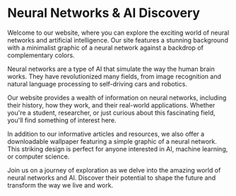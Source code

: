 <!--font:Montserrat-->

# Neural Networks & AI Discovery

Welcome to our website, where you can explore the exciting world of neural networks and artificial intelligence. Our site features a stunning background with a minimalist graphic of a neural network against a backdrop of complementary colors.

Neural networks are a type of AI that simulate the way the human brain works. They have revolutionized many fields, from image recognition and natural language processing to self-driving cars and robotics.

Our website provides a wealth of information on neural networks, including their history, how they work, and their real-world applications. Whether you're a student, researcher, or just curious about this fascinating field, you'll find something of interest here.

In addition to our informative articles and resources, we also offer a downloadable wallpaper featuring a simple graphic of a neural network. This striking design is perfect for anyone interested in AI, machine learning, or computer science.

Join us on a journey of exploration as we delve into the amazing world of neural networks and AI. Discover their potential to shape the future and transform the way we live and work.

<!--

Write me markdown content of website with wallpaper:

"A wallpaper with a simple graphic of a neural network, against a background of complementary colors."

The header of the page should not be copy of the text but rather a real content of the website which is using this wallpaper.


---


# Neural Network Wallpaper

Welcome to our website featuring a wallpaper with a simple graphic of a neural network against a background of complementary colors. This stunning wallpaper is perfect for anyone interested in artificial intelligence, machine learning, or computer science.

The design of this wallpaper features a minimalist approach that highlights the complexity of neural networks. The neural network graphic is made up of interconnected nodes and lines that represent the complex connections between neurons in the brain.

The complementary color scheme of the background adds depth and contrast to the design, making it stand out on any device. Whether you're using it as your desktop background or mobile phone wallpaper, this neural network wallpaper is sure to impress.

Download this wallpaper today and add a touch of sophistication to your digital devices.


---


Heading should not include word "wallpaper". The website should not be about the wallpaper itself, wallpaper is just a related background, rewrite whole content.


---


# Discover the Fascinating World of Neural Networks

Welcome to our website, where you can explore the exciting world of neural networks. Our site features a stunning background with a minimalist graphic of a neural network against a backdrop of complementary colors.

Neural networks are a type of artificial intelligence that simulate the way the human brain works. They are used in a wide range of applications, from image recognition and natural language processing to self-driving cars and robotics.

Our website provides a wealth of information on neural networks, including their history, how they work, and their real-world applications. Whether you're a student, researcher, or just curious about this fascinating field, you'll find something of interest here.

In addition to our informative articles and resources, we also offer a downloadable wallpaper featuring a simple graphic of a neural network. This striking design is perfect for anyone interested in AI, machine learning, or computer science.

Explore our website today and discover the amazing world of neural networks.


---


Heading is too long, rewrite whole content.


---


# Discover Neural Networks: The Fascinating World of AI

Welcome to our website, dedicated to exploring the fascinating world of neural networks. Our site features a stunning background with a minimalist graphic of a neural network against a backdrop of complementary colors.

Neural networks are a type of artificial intelligence that simulate the way the human brain works. They have revolutionized many fields, from image recognition and natural language processing to self-driving cars and robotics.

Our website provides a wealth of information on neural networks, including their history, how they work, and their real-world applications. Whether you're a student, researcher, or just curious about this exciting field, you'll find something of interest here.

In addition to our informative articles and resources, we also offer a downloadable wallpaper featuring a simple graphic of a neural network. This striking design is perfect for anyone interested in AI, machine learning, or computer science.

Join us on a journey of discovery as we explore the amazing world of neural networks and their potential to shape the future.


---


Heading is too long, rewrite whole content.


---


# Explore the Fascinating World of Neural Networks and AI

Welcome to our website, where you can explore the exciting world of neural networks and artificial intelligence. Our site features a stunning background with a minimalist graphic of a neural network against a backdrop of complementary colors.

Neural networks are a type of AI that simulate the way the human brain works. They have revolutionized many fields, from image recognition and natural language processing to self-driving cars and robotics.

Our website provides a wealth of information on neural networks, including their history, how they work, and their real-world applications. Whether you're a student, researcher, or just curious about this fascinating field, you'll find something of interest here.

In addition to our informative articles and resources, we also offer a downloadable wallpaper featuring a simple graphic of a neural network. This striking design is perfect for anyone interested in AI, machine learning, or computer science.

Join us on a journey of exploration as we delve into the amazing world of neural networks and AI. Discover their potential to shape the future and transform the way we live and work.


---


Write me a Google font which is best fitting for the website.

Pick from the list:
- Raleway
- Great Vibes
- Orbitron
- IBM Plex Sans
- Montserrat
- Barlow Condensed
- Lobster
- Poppins
- Playfair Display
- Roboto
- Dancing Script
- Open Sans
- Exo 2
- Lato
- Futura
- Alegreya
- Inter


Write just the font name nothing else.


---


Montserrat

-->
